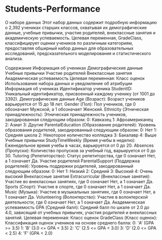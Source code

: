 # Students-Performance
О наборе данных
Этот набор данных содержит подробную информацию о 2,392 учениках старших классов, охватывая их демографические данные, учебные привычки, участие родителей, внеклассные занятия и академическую успеваемость. Целевая переменная, GradeClass, классифицирует оценки учеников по различным категориям, предоставляя обширный набор данных для образовательных исследований, предсказательного моделирования и статистического анализа.

Содержание
Информация об учениках
Демографические данные
Учебные привычки
Участие родителей
Внеклассные занятия
Академическая успеваемость
Целевая переменная: Класс оценок
Использование набора данных и уведомление об атрибуции
Информация об учениках
Идентификатор ученика
StudentID: Уникальный идентификатор, присвоенный каждому ученику (от 1001 до 3392).
Демографические данные
Age (Возраст): Возраст учеников варьируется от 15 до 18 лет.
Gender (Пол): Пол учеников, где 0 обозначает Мужской, а 1 обозначает Женский.
Ethnicity (Этническая принадлежность): Этническая принадлежность учеников, закодированная следующим образом:
0: Кавказец
1: Афроамериканец
2: Азиат
3: Другие
ParentalEducation (Образование родителей): Уровень образования родителей, закодированный следующим образом:
0: Нет
1: Средняя школа
2: Некоторое количество колледжа
3: Бакалавр
4: Выше
Учебные привычки
StudyTimeWeekly (Время учебы в неделю): Еженедельное время учебы в часах, варьируется от 0 до 20.
Absences (Пропуски): Количество пропусков за учебный год, варьируется от 0 до 30.
Tutoring (Репетиторство): Статус репетиторства, где 0 означает Нет, а 1 означает Да.
Участие родителей
ParentalSupport (Поддержка родителей): Уровень поддержки родителей, закодированный следующим образом:
0: Нет
1: Низкий
2: Средний
3: Высокий
4: Очень высокий
Внеклассные занятия
Extracurricular (Внеклассные занятия): Участие во внеклассных занятиях, где 0 означает Нет, а 1 означает Да.
Sports (Спорт): Участие в спорте, где 0 означает Нет, а 1 означает Да.
Music (Музыка): Участие в музыкальных занятиях, где 0 означает Нет, а 1 означает Да.
Volunteering (Волонтерство): Участие в волонтерской деятельности, где 0 означает Нет, а 1 означает Да.
Академическая успеваемость
GPA (Средний балл): Средний балл по шкале от 2.0 до 4.0, зависящий от учебных привычек, участия родителей и внеклассных занятий.
Целевая переменная: Класс оценок
GradeClass (Класс оценок): Классификация оценок учеников на основе среднего балла:
0: 'A' (GPA >= 3.5)
1: 'B' (3.0 <= GPA < 3.5)
2: 'C' (2.5 <= GPA < 3.0)
3: 'D' (2.0 <= GPA < 2.5)
4: 'F' (GPA < 2.0)
